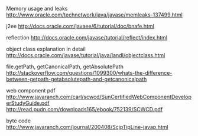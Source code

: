 Memory usage and leaks
http://www.oracle.com/technetwork/java/javase/memleaks-137499.html

j2ee
http://docs.oracle.com/javaee/6/tutorial/doc/bnafe.html

reflection
http://docs.oracle.com/javase/tutorial/reflect/index.html

object class explanation in detail
http://docs.oracle.com/javase/tutorial/java/IandI/objectclass.html

file.getPath, getCanonicalPath, getAbsolutePath
http://stackoverflow.com/questions/1099300/whats-the-difference-between-getpath-getabsolutepath-and-getcanonicalpath


web component pdf 
http://www.javaranch.com/carl/scwcd/SunCertifiedWebComponentDeveloperStudyGuide.pdf 
http://read.pudn.com/downloads165/ebook/752139/SCWCD.pdf 

byte code  
http://www.javaranch.com/journal/200408/ScjpTipLine-javap.html
